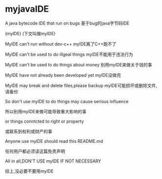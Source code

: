 # myjavaIDE
A java bytecode IDE that run on bugs 基于bug的java字节码IDE

(myIDE) (下文叫做myIDE)

MyIDE can't run without dev-c++ myIDE离了C++跑不了

MyIDE can't be used to do illgeal things  myIDE不能用于违法行为

MyIDE can't be used to do things about money 别用myIDE来做关于钱的事

MyIDE have not already been developed yet myIDE没做完

MyIDE may break and delete files,please backup  myIDE可能损坏或删除文件,请备份


So don't use myIDE to do things may cause serious influence

所以别用myIDE来做可能导致重大影响的事

or things conntcted to right or property

或联系到权利或财产的事

Anyone use myIDE should read this README.md

任何用户都必须读这篇免责声明

All in all,DON'T USE myIDE IF NOT NECESSARY

综上,没必要不要用myIDE
